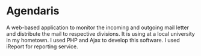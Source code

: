 Agendaris
=========

A web-based application to monitor the incoming and outgoing mail letter and distribute the mail to respective divisions. 
It is using at a local university in my hometown. I used PHP and Ajax to develop this software. 
I used iReport for reporting service. 
